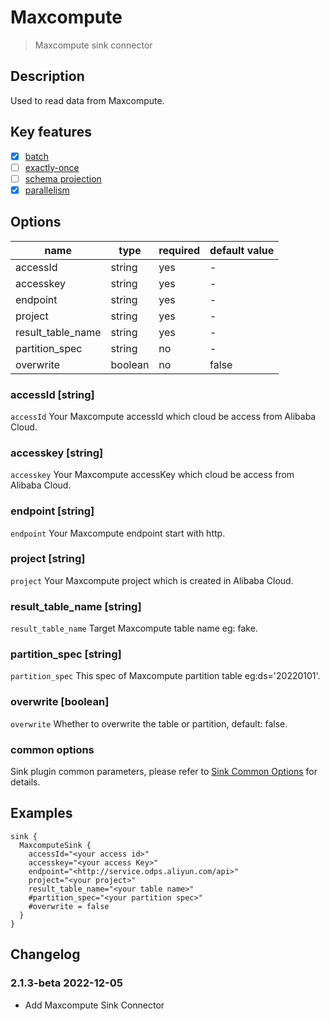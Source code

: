 # Maxcompute

> Maxcompute sink connector

## Description

Used to read data from Maxcompute.

## Key features

- [x] [batch](../../concept/connector-v2-features.md)
- [ ] [exactly-once](../../concept/connector-v2-features.md)
- [ ] [schema projection](../../concept/connector-v2-features.md)
- [x] [parallelism](../../concept/connector-v2-features.md)

## Options

| name                    | type    | required  | default value |
|-------------------------|---------|-----------|---------------|
| accessId                | string  | yes       | -             |
| accesskey               | string  | yes       | -             |
| endpoint                | string  | yes       | -             |
| project                 | string  | yes       | -             |
| result_table_name       | string  | yes       | -             |
| partition_spec          | string  | no        | -             |
| overwrite               | boolean | no        | false         |

### accessId [string]

`accessId` Your Maxcompute accessId which cloud be access from Alibaba Cloud.

### accesskey [string]

`accesskey` Your Maxcompute accessKey which cloud be access from Alibaba Cloud.

### endpoint [string]

`endpoint` Your Maxcompute endpoint start with http.

### project [string]

`project` Your Maxcompute project which is created in Alibaba Cloud.

### result_table_name [string]

`result_table_name` Target Maxcompute table name eg: fake.

### partition_spec [string]

`partition_spec` This spec of Maxcompute partition table eg:ds='20220101'.

### overwrite [boolean]

`overwrite` Whether to overwrite the table or partition, default: false.

### common options 

Sink plugin common parameters, please refer to [Sink Common Options](common-options.md) for details.

## Examples

```hocon
sink {
  MaxcomputeSink {
    accessId="<your access id>"
    accesskey="<your access Key>"
    endpoint="<http://service.odps.aliyun.com/api>"
    project="<your project>"
    result_table_name="<your table name>"
    #partition_spec="<your partition spec>"
    #overwrite = false
  }
}
```

## Changelog

### 2.1.3-beta 2022-12-05

- Add Maxcompute Sink Connector
